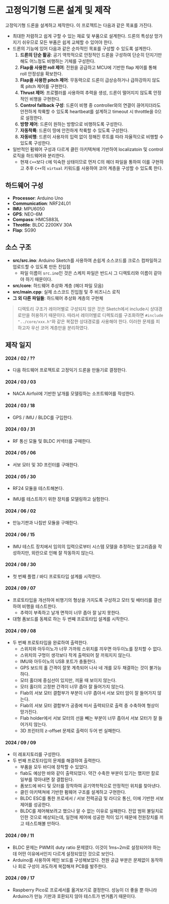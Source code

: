 # 고정익기형 드론 설계 및 제작

고정익기형 드론을 설계하고 제작한다. 이 프로젝트는 다음과 같은 목표를 가진다.

- 최대한 저렴하고 쉽게 구할 수 있는 재료 및 부품으로 설계한다. 드론의 특성상 망가지기 쉬우므로 모든 부품은 쉽게 교체할 수 있어야 한다.
- 드론의 기능에 있어 다음과 같은 순차적인 목표를 구성할 수 있도록 설계한다.
  1. **드론의 단순 활공**: 공기 역학적으로 안정적인 드론을 구성하여 단순히 던지기만 해도 어느정도 비행하는 기체를 구성한다.
  2. **Flap을 사용한 roll 제어**: 전원을 공급하고 MCU에 기반한 flap 제어를 통해 roll 안정성을 확보한다.
  3. **Flap을 사용한 pitch 제어**: 무동력으로 드론이 급상승하거나 급하강하지 않도록 pitch 제어를 구현한다.
  4. **Thrust 제어**: 프로펠러를 사용하여 추력을 생성, 드론이 떨어지지 않도록 안정적인 비행을 구현한다.
  5. **Control fallback 구성**: 드론이 비행 중 controller와의 연결이 끊어지더라도 안전하게 착륙할 수 있도록 heartbeat를 설계하고 timeout 시 throttle을 0으로 설정한다.
  6. **방향 제어**: 드론이 원하는 방향으로 비행하도록 구성한다.
  7. **자동착륙**: 드론이 땅에 안전하게 착륙할 수 있도록 구성한다.
  8. **자동비행**: 드론이 사용자의 입력 없이 정해진 루트를 따라 자율적으로 비행할 수 있도록 구성한다.
- 일반적인 펌웨어 구성과 다르게 클린 아키텍쳐에 기반하여 localizatoin 및 control 로직을 하드웨어와 분리한다.
  - 현재 `C++`보다 `C`에 익숙한 상태이므로 먼저 C의 헤더 파일을 통하여 이를 구현하고 추후 `C++`의 `virtual` 키워드를 사용하여 코어 계층을 구성할 수 있도록 한다.

## 하드웨어 구성

- **Processor**: Arduino Uno
- **Communication**: NRF24L01
- **IMU**: MPU6050
- **GPS**: NEO-6M
- **Compass**: HMC5883L
- **Throttle**: BLDC 2200KV 30A
- **Flap**: SG90

## 소스 구조

- **src/src.ino**: Arduino Sketch를 사용하여 손쉽게 소스코드를 크로스 컴파일하고 업로드할 수 있도록 만든 진입점
  - 파일 이름이 `src.ino`인 것은 스케치 파일은 반드시 그 디렉토리와 이름이 같아야 하기 때문이다.
- **src/core**: 하드웨어 추상화 계층 (헤더 파일 모음)
- **src/main.cpp**: 실제 소스코드 진입점 및 주 비즈니스 로직
- **그 외 다른 파일들**: 하드웨어 추상화 계층의 구현체

> 디렉토리 구조가 레이어별로 구성되지 않은 것은 Sketch에서 include시 상대경로만을 허용하기 때문이다. 따라서 레이어별로 디렉토리를 구조화하면 `#include "../core/xxx.h"`와 같은 복잡한 상대경로를 사용해야 한다. 이러한 문제를 피하고자 우선 코어 계층만을 분리하였다.

## 제작 일지

#### 2024 / 02 / ??

- 다음 하드웨어 프로젝트로 고정익기 드론을 만들기로 결정한다.

#### 2024 / 03 / 03

- NACA Airfoil에 기반한 날개를 모델링하는 소프트웨어를 작성한다.

#### 2024 / 03 / 18

- GPS / IMU / BLDC를 구입한다.

#### 2024 / 03 / 31

- RF 통신 모듈 및 BLDC 커넥터를 구매한다.

#### 2024 / 05 / 06

- 서보 모터 및 3D 프린터를 구매한다.

#### 2024 / 05 / 30

- RF24 모듈을 테스트해본다.

- IMU를 테스트하기 위한 장치를 모델링하고 실험한다.

#### 2024 / 06 / 02

- 만능기판과 나침반 모듈을 구매한다.

#### 2024 / 06 / 15

- IMU 테스트 장치에서 임의의 입력으로부터 시스템 모델을 추정하는 알고리즘을 작성하지만, 외란으로 인해 잘 작동하지 않는다.

#### 2024 / 08 / 30

- 첫 번째 플랩 / 바디 프로토타입 설계를 시작한다.

#### 2024 / 09 / 07

- 프로토타입을 개선하여 비행기의 형상을 가지도록 구성하고 모터 및 배터리를 결선하여 비행을 테스트한다.
  - 추력이 부족하고 날개 면적이 너무 좁아 잘 날지 못한다.
- 대형 폼보드를 동체로 하는 두 번째 프로토타입 설계를 시작한다.

#### 2024 / 09 / 08

- 두 번째 프로토타입을 완료하여 출력한다.
  - 스위치와 아두이노가 너무 가까워 스위치를 끼우면 아두이노를 장치할 수 없다.
  - 스위치의 구멍이 생각보다 작게 출력되어 잘 끼워지지 않는다.
  - IMU와 아두이노의 USB 포트가 충돌한다.
  - GPS 보드의 홀 간격이 잘못 계측되어 나사 네 개를 모두 채결하는 것이 불가능하다.
  - 모터 홀더에 중심선이 있지만, 끼울 때 보이지 않는다.
  - 모터 홀더의 고정판 간격이 너무 좁아 잘 들어가지 않는다.
  - Flab의 서보 모터 결합부가 부분이 너무 좁아서 서보 모터 암이 잘 들어가지 않는다.
  - Flab의 서보 모터 결합부가 공중에 떠서 출력되므로 출력 중 수축하여 형상이 망가진다.
  - Flab holder에서 서보 모터의 선을 빼는 부분이 너무 좁아서 서보 모터가 잘 들어가지 않는다.
  - 3D 프린터의 z-offset 문제로 출력이 두어 번 실패한다.

#### 2024 / 09 / 09

- 이 레포지토리를 구성한다.
- 두 번째 프로토타입의 문제를 해결하여 출력한다.
  - 부품을 모두 바디에 장착할 수 있었다.
  - flab도 예상한 바와 같이 출력되었다. 약간 수축한 부분이 있기는 했지만 칼로 일부를 깎아내면 잘 결합된다.
  - 폼보드에 바디 및 모터를 장착하여 공기역학적으로 안정적인 위치를 찾아낸다.
  - 클린 아키텍쳐에 기반한 펌웨어 구조를 설계하고 구현한다.
  - BLDC ESC를 통한 프로세서 / 서보 전력공급 및 라디오 통신, 이에 기반한 서보 제어를 성공한다.
  - BLDC를 제어해보려고 했으나 알 수 없는 이유로 실패한다. 전압 범위 불일치로 인한 것으로 예상되는데, 일전에 제어에 성공한 적이 있기 때문에 전원장치를 끼고 테스트해볼 만하다.

#### 2024 / 09 / 11

- BLDC 문제는 PWM의 duty ratio 문제였다. 이것이 1ms~2m로 설정되어야 하는데 어떤 이유에서인지 다르게 설정되었던 것으로 보인다.
- Arduino를 사용하여 메인 보드를 구성해보았다. 전원 공급 부분은 문제없이 동작하나 회로 구성이 과도하게 복잡해져 PCB를 발주한다.

#### 2024 / 09 / 17

- Raspberry Pico로 프로세서를 옮겨보기로 결정한다. 성능이 더 좋을 뿐 아니라 Arduino가 만능 기판과 호환되지 않아 테스트가 번거롭기 때문이다.
